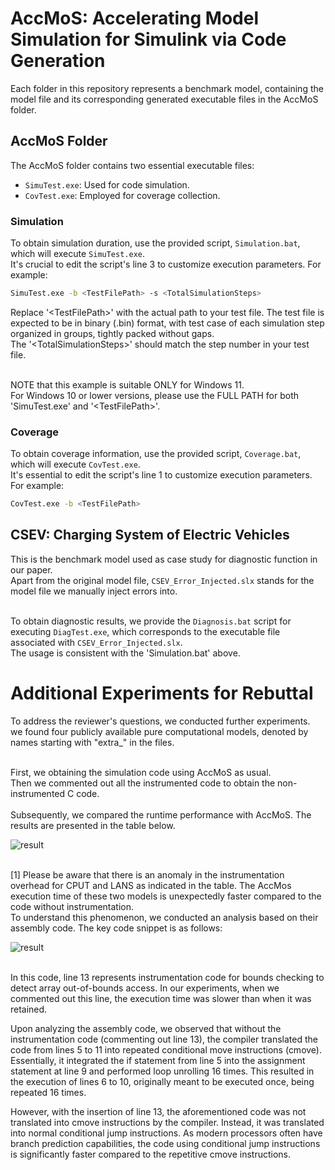# AccMoS: Accelerating Model Simulation for Simulink via Code Generation

Each folder in this repository represents a benchmark model, containing the model file and its corresponding generated executable files in the AccMoS folder.

## AccMoS Folder

The AccMoS folder contains two essential executable files:

- `SimuTest.exe`: Used for code simulation.
- `CovTest.exe`: Employed for coverage collection.

### Simulation

To obtain simulation duration, use the provided script, `Simulation.bat`, which will execute `SimuTest.exe`.  <br>
It's crucial to edit the script's line 3 to customize execution parameters. For example:

```bash
SimuTest.exe -b <TestFilePath> -s <TotalSimulationSteps>
```

Replace '&lt;TestFilePath&gt;' with the actual path to your test file. The test file is expected to be in binary (.bin) format, with test case of each simulation step organized in groups, tightly packed without gaps.<br>
The '&lt;TotalSimulationSteps&gt;' should match the step number in your test file.<br><br>

NOTE that this example is suitable ONLY for Windows 11. <br>
For Windows 10 or lower versions, please use the FULL PATH for both 'SimuTest.exe' and '&lt;TestFilePath&gt;'.<br>

### Coverage

To obtain coverage information, use the provided script, `Coverage.bat`, which will execute `CovTest.exe`.  <br>
It's essential to edit the script's line 1 to customize execution parameters. For example:

```bash
CovTest.exe -b <TestFilePath>
```


## CSEV: Charging System of Electric Vehicles

This is the benchmark model used as case study for diagnostic function in our paper.<br>
Apart from the original model file, `CSEV_Error_Injected.slx` stands for the model file we manually inject errors into.<br><br>

To obtain diagnostic results, we provide the `Diagnosis.bat` script for executing `DiagTest.exe`, which corresponds to the executable file associated with `CSEV_Error_Injected.slx`.<br>
The usage is consistent with the 'Simulation.bat' above.<br>


# Additional Experiments for Rebuttal

To address the reviewer's questions, we conducted further experiments. <br>
we found four publicly available pure computational models, denoted by names starting with "extra_" in the files.<br><br>

First, we obtaining the simulation code using AccMoS as usual.<br> 
Then we commented out all the instrumented code to obtain the non-instrumented C code.<br> <br>
Subsequently, we compared the runtime performance with AccMoS. The results are presented in the table below.<br>

![result](z_img_for_Readme/result.png)
<br><br>

[1] Please be aware that there is an anomaly in the instrumentation overhead for CPUT and LANS as indicated in the table. The AccMos execution time of these two models is unexpectedly faster compared to the code without instrumentation.<br>
To understand this phenomenon, we conducted an analysis based on their assembly code. The key code snippet is as follows:<br>

![result](z_img_for_Readme/code.png)
<br><br>

In this code, line 13 represents instrumentation code for bounds checking to detect array out-of-bounds access. In our experiments, when we commented out this line, the execution time was slower than when it was retained.<br>

Upon analyzing the assembly code, we observed that without the instrumentation code (commenting out line 13), the compiler translated the code from lines 5 to 11 into repeated conditional move instructions (cmove). Essentially, it integrated the if statement from line 5 into the assignment statement at line 9 and performed loop unrolling 16 times. This resulted in the execution of lines 6 to 10, originally meant to be executed once, being repeated 16 times.<br>

However, with the insertion of line 13, the aforementioned code was not translated into cmove instructions by the compiler. Instead, it was translated into normal conditional jump instructions. As modern processors often have branch prediction capabilities, the code using conditional jump instructions is significantly faster compared to the repetitive cmove instructions.<br>

